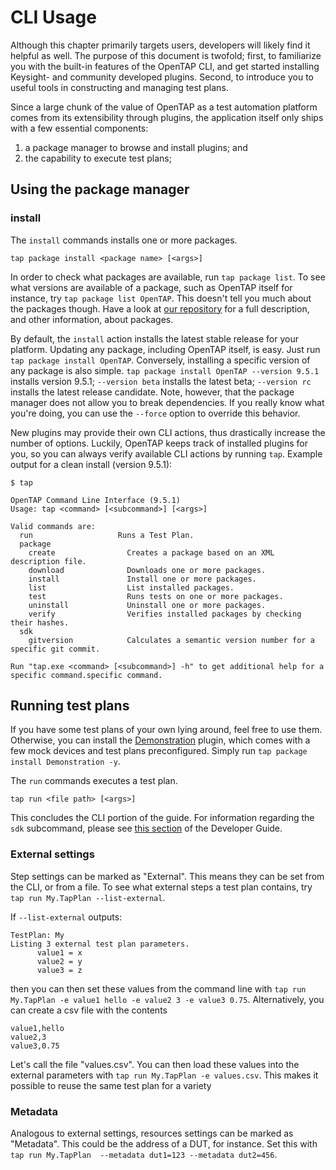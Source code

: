 # CLI Usage

Although this chapter primarily targets users, developers will likely find it helpful as well. The purpose of this document is twofold; first, to familiarize you with the built-in features of the OpenTAP CLI, and get started installing Keysight- and community developed plugins. Second, to introduce you to useful tools in constructing and managing test plans. 

Since a large chunk of the value of OpenTAP as a test automation platform comes from its extensibility through plugins, the application itself only ships with a few essential components:

1. a package manager to browse and install plugins; and
2. the capability to execute test plans;


## Using the package manager

### install
The `install` commands installs one or more packages.

`tap package install <package name> [<args>]`

In order to check what packages are available, run `tap package list`. To see what versions are available of a package, such as OpenTAP itself for instance, try `tap package list OpenTAP`.
This doesn't tell you much about the packages though. Have a look at [our repository](http://packages.opentap.io/index.html#/?name=OpenTAP) for a full description, and other information, about packages.

By default, the `install` action installs the latest stable release for your platform. Updating any package, including OpenTAP itself, is easy. Just run `tap package install OpenTAP`. Conversely, installing a specific version of any package is also simple. `tap package install OpenTAP --version 9.5.1` installs version 9.5.1; `--version beta` installs the latest beta; `--version rc` installs the latest release candidate. Note, however, that the package manager does not allow you to break dependencies. If you really know what you're doing, you can use the `--force` option to override this behavior.

New plugins may provide their own CLI actions, thus drastically increase the number of options. Luckily, OpenTAP keeps track of installed plugins for you, so you can always verify available CLI actions by running `tap`. Example output for a clean install (version 9.5.1):
```
$ tap

OpenTAP Command Line Interface (9.5.1)
Usage: tap <command> [<subcommand>] [<args>]

Valid commands are:
  run                   Runs a Test Plan.
  package
    create                Creates a package based on an XML description file.
    download              Downloads one or more packages.
    install               Install one or more packages.
    list                  List installed packages.
    test                  Runs tests on one or more packages.
    uninstall             Uninstall one or more packages.
    verify                Verifies installed packages by checking their hashes.
  sdk
    gitversion            Calculates a semantic version number for a specific git commit.

Run "tap.exe <command> [<subcommand>] -h" to get additional help for a specific command.specific command.
```



## Running test plans

If you have some test plans of your own lying around, feel free to use them. Otherwise, you can install the [Demonstration](http://packages.opentap.io/index.html#/?name=Demonstration) plugin, which comes with a few mock devices and test plans preconfigured. Simply run `tap package install Demonstration -y`.

The `run` commands executes a test plan.

`tap run <file path> [<args>]`

This concludes the CLI portion of the guide. For information regarding the `sdk` subcommand, please see [this section](link) of the Developer Guide.

### External settings

Step settings can be marked as "External". This means they can be set 
from the CLI, or from a file. To see what external steps a test plan 
contains, try `tap run My.TapPlan --list-external`. 

If `--list-external` outputs:
```
TestPlan: My
Listing 3 external test plan parameters.
      value1 = x
      value2 = y
      value3 = z
```
then you can then set these values from the command line with `tap run My.TapPlan -e value1 hello -e value2 3 -e value3 0.75`.
Alternatively, you can create a csv file with the contents
```
value1,hello
value2,3
value3,0.75
```
Let's call the file "values.csv". You can then load these values into the external parameters with `tap run My.TapPlan -e values.csv`.
This makes it possible to reuse the same test plan for a variety

### Metadata

Analogous to external settings, resources settings can be marked as "Metadata". This could be 
the address of a DUT, for instance. Set this with `tap run My.TapPlan 
--metadata dut1=123 --metadata dut2=456`.
